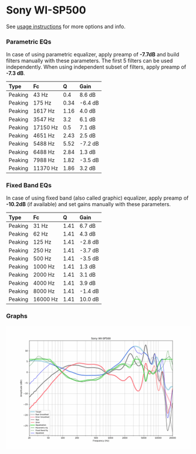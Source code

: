 # Sony WI-SP500
See [usage instructions](https://github.com/jaakkopasanen/AutoEq#usage) for more options and info.

### Parametric EQs
In case of using parametric equalizer, apply preamp of **-7.7dB** and build filters manually
with these parameters. The first 5 filters can be used independently.
When using independent subset of filters, apply preamp of **-7.3 dB**.

| Type    | Fc       |    Q | Gain    |
|:--------|:---------|:-----|:--------|
| Peaking | 43 Hz    | 0.4  | 8.6 dB  |
| Peaking | 175 Hz   | 0.34 | -6.4 dB |
| Peaking | 1617 Hz  | 1.16 | 4.0 dB  |
| Peaking | 3547 Hz  | 3.2  | 6.1 dB  |
| Peaking | 17150 Hz | 0.5  | 7.1 dB  |
| Peaking | 4651 Hz  | 2.43 | 2.5 dB  |
| Peaking | 5488 Hz  | 5.52 | -7.2 dB |
| Peaking | 6488 Hz  | 2.84 | 1.3 dB  |
| Peaking | 7988 Hz  | 1.82 | -3.5 dB |
| Peaking | 11370 Hz | 1.86 | 3.2 dB  |

### Fixed Band EQs
In case of using fixed band (also called graphic) equalizer, apply preamp of **-10.2dB**
(if available) and set gains manually with these parameters.

| Type    | Fc       |    Q | Gain    |
|:--------|:---------|:-----|:--------|
| Peaking | 31 Hz    | 1.41 | 6.7 dB  |
| Peaking | 62 Hz    | 1.41 | 4.3 dB  |
| Peaking | 125 Hz   | 1.41 | -2.8 dB |
| Peaking | 250 Hz   | 1.41 | -3.7 dB |
| Peaking | 500 Hz   | 1.41 | -3.5 dB |
| Peaking | 1000 Hz  | 1.41 | 1.3 dB  |
| Peaking | 2000 Hz  | 1.41 | 3.1 dB  |
| Peaking | 4000 Hz  | 1.41 | 3.9 dB  |
| Peaking | 8000 Hz  | 1.41 | -1.4 dB |
| Peaking | 16000 Hz | 1.41 | 10.0 dB |

### Graphs
![](./Sony%20WI-SP500.png)
